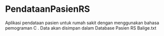 # PendataanPasienRS

Aplikasi pendataan pasien untuk rumah sakit dengan menggunakan bahasa pemograman C .
Data akan disimpan dalam Database Pasien RS Balige.txt
